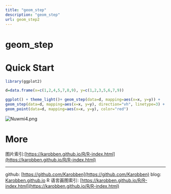 ```yaml
---
title: "geom_step"
description: "geom_step"
url: geom_step2
---
```

# geom_step

<a name="HSJHQ"></a>
# Quick Start

```r
library(ggplot2)

d=data.frame(x=c(1,2,4,5,7,8,9), y=c(1,2,3,5,6,7,9))

ggplot() + theme_light()+ geom_step(data=d, mapping=aes(x=x, y=y)) +
geom_step(data=d, mapping=aes(x=x, y=y), direction="vh", linetype=3) +
geom_point(data=d, mapping=aes(x=x, y=y), color="red")
```
![Nuwmi4.png](https://s1.ax1x.com/2020/06/19/Nuwmi4.png)

<a name="FG8Ad"></a>
# More
图片索引:[https://karobben.github.io/R/R-index.html](https://karobben.github.io/R/R-index.html)




---
github: [https://github.com/Karobben](https://github.com/Karobben)
blog: [Karobben.github.io](http://Karobben.github.io)
R 语言画图索引: [https://karobben.github.io/R/R-index.html](https://karobben.github.io/R/R-index.html)
